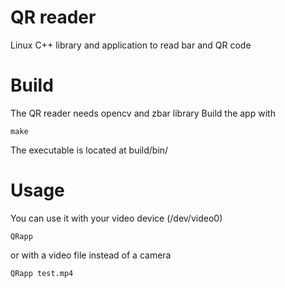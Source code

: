 # QR reader
Linux C++ library and application to read bar and QR code

# Build
The QR reader needs opencv and zbar library
Build the app with
```
make
```
The executable is located at build/bin/

# Usage
You can use it with your video device (/dev/video0)
```
QRapp
```
or with a video file instead of a camera
```
QRapp test.mp4
```
